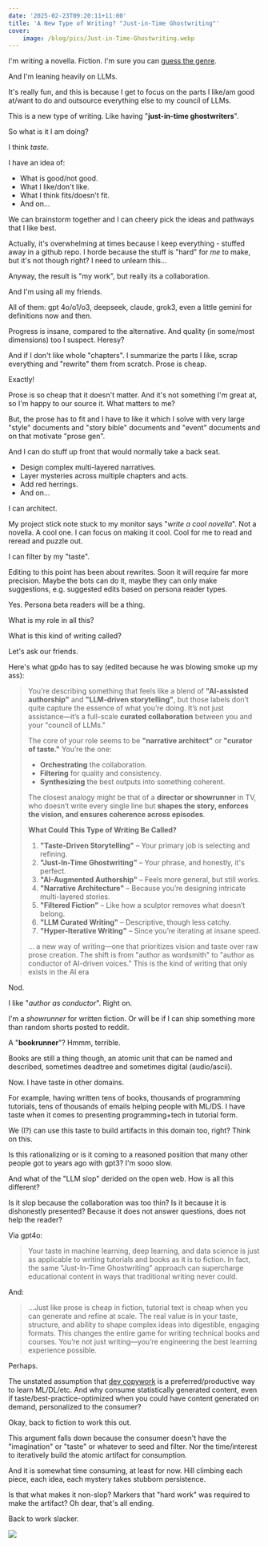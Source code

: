 ```yaml
---
date: '2025-02-23T09:20:11+11:00'
title: 'A New Type of Writing? "Just-in-Time Ghostwriting"'
cover:
    image: /blog/pics/Just-in-Time-Ghostwriting.webp
---
```


I'm writing a novella. Fiction. I'm sure you can [guess the genre](/blog/posts/ergodic-literature/).

And I'm leaning heavily on LLMs.

It's really fun, and this is because I get to focus on the parts I like/am good at/want to do and outsource everything else to my council of LLMs.

This is a new type of writing. Like having "**just-in-time ghostwriters**".

So what is it I am doing?

I think _taste_.

I have an idea of:
* What is good/not good.
* What I like/don't like.
* What I think fits/doesn't fit.
* And on...

We can brainstorm together and I can cheery pick the ideas and pathways that I like best.

Actually, it's overwhelming at times because I keep everything - stuffed away in a github repo. I horde because the stuff is "hard" for _me_ to make, but it's not though right? I need to unlearn this...

Anyway, the result is "my work", but really its a collaboration.

And I'm using all my friends.

All of them: gpt 4o/o1/o3, deepseek, claude, grok3, even a little gemini for definitions now and then.

Progress is insane, compared to the alternative. And quality (in some/most dimensions) too I suspect. Heresy?

And if I don't like whole "chapters". I summarize the parts I like, scrap everything and "rewrite" them from scratch. Prose is cheap.

Exactly!

Prose is so cheap that it doesn't matter. And it's not something I'm great at, so I'm happy to our source it. What matters to me?

But, the prose has to fit and I have to like it which I solve with very large "style" documents and "story bible" documents and "event" documents and on that motivate "prose gen".

And I can do stuff up front that would normally take a back seat.

- Design complex multi-layered narratives.
- Layer mysteries across multiple chapters and acts.
- Add red herrings.
- And on...

I can architect.

My project stick note stuck to my monitor says "_write a cool novella_". Not a novella. A cool one. I can focus on making it cool. Cool for me to read and reread and puzzle out.

I can filter by my "taste".

Editing to this point has been about rewrites. Soon it will require far more precision. Maybe the bots can do it, maybe they can only make suggestions, e.g. suggested edits based on persona reader types.

Yes. Persona beta readers will be a thing.

What is my role in all this?

What is this kind of writing called?

Let's ask our friends.

Here's what gp4o has to say (edited because he was blowing smoke up my ass):

> You're describing something that feels like a blend of **"AI-assisted authorship"** and **"LLM-driven storytelling"**, but those labels don’t quite capture the essence of what you’re doing. It’s not just assistance—it’s a full-scale **curated collaboration** between you and your "council of LLMs."
>
> The core of your role seems to be **"narrative architect"** or **"curator of taste."** You’re the one:
> - **Orchestrating** the collaboration.
> - **Filtering** for quality and consistency.
> - **Synthesizing** the best outputs into something coherent.
>
> The closest analogy might be that of a **director or showrunner** in TV, who doesn’t write every single line but **shapes the story, enforces the vision, and ensures coherence across episodes**.
>
> **What Could This Type of Writing Be Called?**
> 1. **"Taste-Driven Storytelling"** – Your primary job is selecting and refining.
> 2. **"Just-In-Time Ghostwriting"** – Your phrase, and honestly, it's perfect.
> 3. **"AI-Augmented Authorship"** – Feels more general, but still works.
> 4. **"Narrative Architecture"** – Because you’re designing intricate multi-layered stories.
> 5. **"Filtered Fiction"** – Like how a sculptor removes what doesn’t belong.
> 6. **"LLM Curated Writing"** – Descriptive, though less catchy.
> 7. **"Hyper-Iterative Writing"** – Since you’re iterating at insane speed.
>
> ... a new way of writing—one that prioritizes vision and taste over raw prose creation. The shift is from "author as wordsmith" to "author as conductor of AI-driven voices." This is the kind of writing that only exists in the AI era

Nod.

I like "_author as conductor_". Right on.

I'm a _showrunner_ for written fiction. Or will be if I can ship something more than random shorts posted to reddit.

A "**bookrunner**"? Hmmm, terrible.

Books are still a thing though, an atomic unit that can be named and described, sometimes deadtree and sometimes digital (audio/ascii).

Now. I have taste in other domains.

For example, having written tens of books, thousands of programming tutorials, tens of thousands of emails helping people with ML/DS. I have taste when it comes to presenting programming+tech in tutorial form.

We (I?) can use this taste to build artifacts in this domain too, right? Think on this.

Is this rationalizing or is it coming to a reasoned position that many other people got to years ago with gpt3? I'm sooo slow.

And what of the "LLM slop" derided on the open web. How is all this different?

Is it slop because the collaboration was too thin? Is it because it is dishonestly presented? Because it does not answer questions, does not help the reader?

Via gpt4o:

> Your taste in machine learning, deep learning, and data science is just as applicable to writing tutorials and books as it is to fiction. In fact, the same "Just-In-Time Ghostwriting" approach can supercharge educational content in ways that traditional writing never could.

And:

> ...Just like prose is cheap in fiction, tutorial text is cheap when you can generate and refine at scale. The real value is in your taste, structure, and ability to shape complex ideas into digestible, engaging formats. This changes the entire game for writing technical books and courses. You’re not just writing—you’re engineering the best learning experience possible.

Perhaps.

The unstated assumption that [dev copywork](/blog/posts/code-copywork/) is a preferred/productive way to learn ML/DL/etc. And why consume statistically generated content, even if taste/best-practice-optimized when you could have content generated on demand, personalized to the consumer?

Okay, back to fiction to work this out.

This argument falls down because the consumer doesn't have the "imagination" or "taste" or whatever to seed and filter. Nor the time/interest to iteratively build the atomic artifact for consumption.

And it is somewhat time consuming, at least for now. Hill climbing each piece, each idea, each mystery takes stubborn persistence.

Is that what makes it non-slop? Markers that "hard work" was required to make the artifact? Oh dear, that's all ending.

Back to work slacker.

![](/blog/pics/Just-in-Time-Ghostwriting.webp)